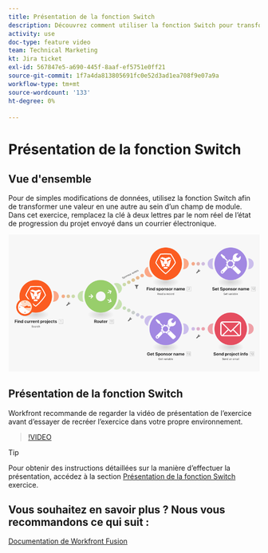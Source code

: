 ```yaml
---
title: Présentation de la fonction Switch
description: Découvrez comment utiliser la fonction Switch pour transformer une valeur en une autre au sein d’un champ de module dans [!DNL Adobe Workfront Fusion].
activity: use
doc-type: feature video
team: Technical Marketing
kt: Jira ticket
exl-id: 567847e5-a690-445f-8aaf-ef5751e0ff21
source-git-commit: 1f7a4da813805691fc0e52d3ad1ea708f9e07a9a
workflow-type: tm+mt
source-wordcount: '133'
ht-degree: 0%

---
```


# Présentation de la fonction Switch

## Vue d&#39;ensemble

Pour de simples modifications de données, utilisez la fonction Switch afin de transformer une valeur en une autre au sein d’un champ de module. Dans cet exercice, remplacez la clé à deux lettres par le nom réel de l’état de progression du projet envoyé dans un courrier électronique.

![Une image à l’aide de la fonction switch](assets/beyond-basic-modules-3.png)

## Présentation de la fonction Switch

Workfront recommande de regarder la vidéo de présentation de l’exercice avant d’essayer de recréer l’exercice dans votre propre environnement.

>[!VIDEO](https://video.tv.adobe.com/v/335289/?quality=12)

>[!TIP]
>
>Pour obtenir des instructions détaillées sur la manière d’effectuer la présentation, accédez à la section [Présentation de la fonction Switch](https://experienceleague.adobe.com/docs/workfront-learn/tutorials-workfront/fusion/exercises/switch-function.html?lang=en) exercice.


## Vous souhaitez en savoir plus ? Nous vous recommandons ce qui suit :

[Documentation de Workfront Fusion](https://experienceleague.adobe.com/docs/workfront/using/adobe-workfront-fusion/workfront-fusion-2.html?lang=en)
